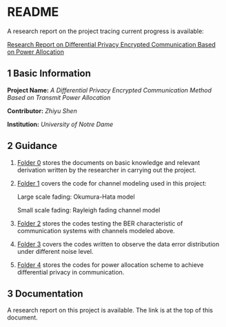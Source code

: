 # README

A research report on the project tracing current progress is available:

[Research Report on Differential Privacy Encrypted Communication Based on Power Allocation](https://github.com/Circuit-and-System-Intelligence/iSure-2022_Smart_Communication/blob/main/diff-privacy-comm-report_zhiyu-shen.pdf)

## 1	Basic Information

**Project Name:** *A Differential Privacy Encrypted Communication Method Based on Transmit Power Allocation*

**Contributor:** *Zhiyu Shen*

**Institution:** *University of Notre Dame*

## 2	Guidance

1. [Folder 0](https://github.com/Circuit-and-System-Intelligence/iSure-2022_Smart_Communication/tree/main/0_Documentations) stores the documents on basic knowledge and relevant derivation written by the researcher in carrying out the project.

2. [Folder 1](https://github.com/Circuit-and-System-Intelligence/iSure-2022_Smart_Communication/tree/main/1_Channel-Modeling) covers the code for channel modeling used in this project:

   Large scale fading: Okumura-Hata model

   Small scale fading: Rayleigh fading channel model

3. [Folder 2](https://github.com/Circuit-and-System-Intelligence/iSure-2022_Smart_Communication/tree/main/2_BER-Test) stores the codes testing the BER characteristic of communication systems with channels modeled above.

4. [Folder 3](https://github.com/Circuit-and-System-Intelligence/iSure-2022_Smart_Communication/tree/main/3_Add-Noise) covers the codes written to observe the data error distribution under different noise level.

5. [Folder 4](https://github.com/Circuit-and-System-Intelligence/iSure-2022_Smart_Communication/tree/main/4_Power-Allocation) stores the codes for power allocation scheme to achieve differential privacy in communication.

## 3	Documentation

A research report on this project is available. The link is at the top of this document.
